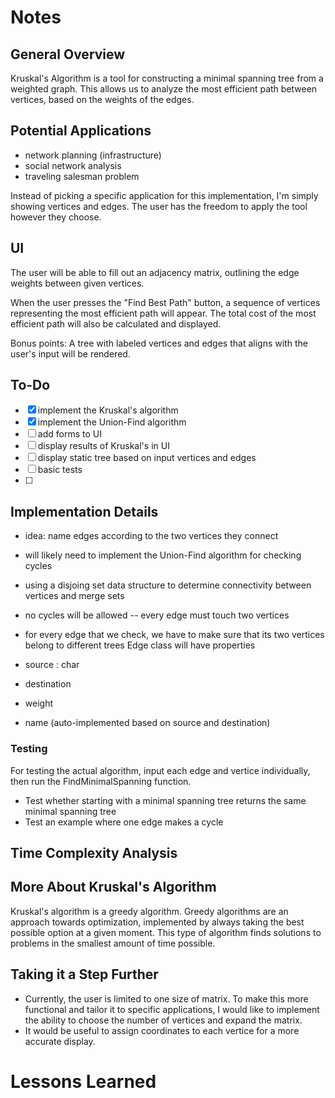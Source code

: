 # Notes

## General Overview
Kruskal's Algorithm is a tool for constructing a minimal spanning tree from a weighted graph.
This allows us to analyze the most efficient path between vertices, based on the weights of the edges.


## Potential Applications
- network planning (infrastructure)
- social network analysis
- traveling salesman problem


Instead of picking a specific application for this implementation, I'm simply showing vertices
and edges. The user has the freedom to apply the tool however they choose.

## UI
The user will be able to fill out an adjacency matrix, outlining the edge weights between given vertices.

When the user presses the "Find Best Path" button, a sequence of vertices representing the most efficient path will appear.
The total cost of the most efficient path will also be calculated and displayed.

Bonus points: A tree with labeled vertices and edges that aligns with the user's input will be rendered.

## To-Do
- [x] implement the Kruskal's algorithm
- [x] implement the Union-Find algorithm
- [ ] add forms to UI
- [ ] display results of Kruskal's in UI
- [ ] display static tree based on input vertices and edges
- [ ] basic tests
- [ ] 

## Implementation Details
- idea: name edges according to the two vertices they connect
- will likely need to implement the Union-Find algorithm for checking cycles
- using a disjoing set data structure to determine connectivity between vertices and merge sets
- no cycles will be allowed -- every edge must touch two vertices

- for every edge that we check, we have to make sure that its two vertices belong to different trees
Edge class will have properties
- source : char
- destination
- weight
- name (auto-implemented based on source and destination)

### Testing
For testing the actual algorithm, input each edge and vertice individually, then run the FindMinimalSpanning function.


- Test whether starting with a minimal spanning tree returns the same minimal spanning tree
- Test an example where one edge makes a cycle
## Time Complexity Analysis

## More About Kruskal's Algorithm
Kruskal's algorithm is a greedy algorithm. Greedy algorithms are an approach towards optimization, 
implemented by always taking the best possible option at a given moment.
This type of algorithm finds solutions to problems in the smallest amount of time possible.

## Taking it a Step Further
- Currently, the user is limited to one size of matrix. To make this more functional
and tailor it to specific applications, I would like to implement the ability to 
choose the number of vertices and expand the matrix.
- It would be useful to assign coordinates to each vertice for a more accurate display.


# Lessons Learned

